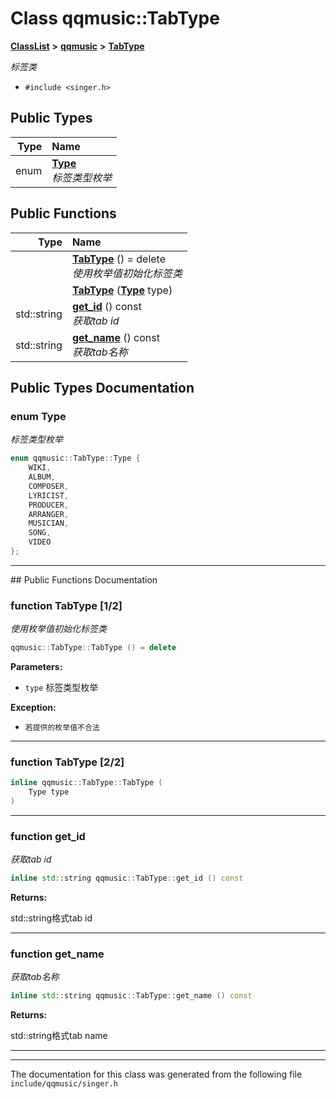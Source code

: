 

# Class qqmusic::TabType



[**ClassList**](annotated.md) **>** [**qqmusic**](namespaceqqmusic.md) **>** [**TabType**](classqqmusic_1_1TabType.md)



_标签类_ 

* `#include <singer.h>`

















## Public Types

| Type | Name |
| ---: | :--- |
| enum  | [**Type**](#enum-type)  <br>_标签类型枚举_  |




















## Public Functions

| Type | Name |
| ---: | :--- |
|   | [**TabType**](#function-tabtype-12) () = delete<br>_使用枚举值初始化标签类_  |
|   | [**TabType**](#function-tabtype-22) ([**Type**](classqqmusic_1_1TabType.md#enum-type) type) <br> |
|  std::string | [**get\_id**](#function-get_id) () const<br>_获取tab id_  |
|  std::string | [**get\_name**](#function-get_name) () const<br>_获取tab名称_  |




























## Public Types Documentation




### enum Type 

_标签类型枚举_ 
```C++
enum qqmusic::TabType::Type {
    WIKI,
    ALBUM,
    COMPOSER,
    LYRICIST,
    PRODUCER,
    ARRANGER,
    MUSICIAN,
    SONG,
    VIDEO
};
```




<hr>
## Public Functions Documentation




### function TabType [1/2]

_使用枚举值初始化标签类_ 
```C++
qqmusic::TabType::TabType () = delete
```





**Parameters:**


* `type` 标签类型枚举



**Exception:**


* `若提供的枚举值不合法` 




        

<hr>



### function TabType [2/2]

```C++
inline qqmusic::TabType::TabType (
    Type type
) 
```




<hr>



### function get\_id 

_获取tab id_ 
```C++
inline std::string qqmusic::TabType::get_id () const
```





**Returns:**

std::string格式tab id 





        

<hr>



### function get\_name 

_获取tab名称_ 
```C++
inline std::string qqmusic::TabType::get_name () const
```





**Returns:**

std::string格式tab name 





        

<hr>

------------------------------
The documentation for this class was generated from the following file `include/qqmusic/singer.h`

